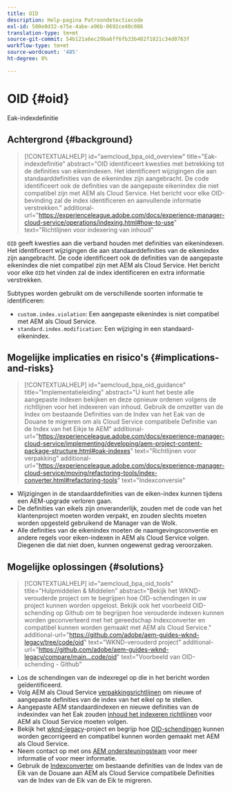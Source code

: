 ```yaml
---
title: OID
description: Help-pagina Patroondetectiecode
exl-id: 500e0d32-e75e-4abe-a96b-0692ce40c086
translation-type: tm+mt
source-git-commit: 54b121a6ec29ba6ff6fb33b402f1821c34d0763f
workflow-type: tm+mt
source-wordcount: '485'
ht-degree: 0%

---
```


# OID {#oid}

Eak-indexdefinitie

## Achtergrond {#background}

>[!CONTEXTUALHELP]
>id="aemcloud_bpa_oid_overview"
>title="Eak-indexdefinitie"
>abstract="OID identificeert kwesties met betrekking tot de definities van eikenindexen. Het identificeert wijzigingen die aan standaarddefinities van de eikenindex zijn aangebracht. De code identificeert ook de definities van de aangepaste eikenindex die niet compatibel zijn met AEM als Cloud Service. Het bericht voor elke OID-bevinding zal de index identificeren en aanvullende informatie verstrekken."
>additional-url="https://experienceleague.adobe.com/docs/experience-manager-cloud-service/operations/indexing.html#how-to-use" text="Richtlijnen voor indexering van inhoud"

`OID` geeft kwesties aan die verband houden met definities van eikenindexen. Het identificeert wijzigingen die aan standaarddefinities van de eikenindex zijn aangebracht. De code identificeert ook de definities van de aangepaste eikenindex die niet compatibel zijn met AEM als Cloud Service. Het bericht voor elke `OID` het vinden zal de index identificeren en extra informatie verstrekken.

Subtypes worden gebruikt om de verschillende soorten informatie te identificeren:

* `custom.index.violation`: Een aangepaste eikenindex is niet compatibel met AEM als Cloud Service.
* `standard.index.modification`: Een wijziging in een standaard-eikenindex.

## Mogelijke implicaties en risico&#39;s {#implications-and-risks}

>[!CONTEXTUALHELP]
>id="aemcloud_bpa_oid_guidance"
>title="Implementatieleiding"
>abstract="U kunt het beste alle aangepaste indexen bekijken en deze opnieuw ordenen volgens de richtlijnen voor het indexeren van inhoud. Gebruik de omzetter van de Index om bestaande Definities van de Index van het Eak van de Douane te migreren om als Cloud Service compatibele Definitie van de Index van het Eikje te AEM"
>additional-url="https://experienceleague.adobe.com/docs/experience-manager-cloud-service/implementing/developing/aem-project-content-package-structure.html#oak-indexes" text="Richtlijnen voor verpakking"
>additional-url="https://experienceleague.adobe.com/docs/experience-manager-cloud-service/moving/refactoring-tools/index-converter.html#refactoring-tools" text="Indexconversie"

* Wijzigingen in de standaarddefinities van de eiken-index kunnen tijdens een AEM-upgrade verloren gaan.
* De definities van eikels zijn onveranderlijk, zouden met de code van het klantenproject moeten worden verpakt, en zouden slechts moeten worden opgesteld gebruikend de Manager van de Wolk.
* Alle definities van de eikenindex moeten de naamgevingsconventie en andere regels voor eiken-indexen in AEM als Cloud Service volgen. Diegenen die dat niet doen, kunnen ongewenst gedrag veroorzaken.

## Mogelijke oplossingen {#solutions}

>[!CONTEXTUALHELP]
>id="aemcloud_bpa_oid_tools"
>title="Hulpmiddelen &amp; Middelen"
>abstract="Bekijk het WKND-verouderde project om te begrijpen hoe OID-schendingen in uw project kunnen worden opgelost. Bekijk ook het voorbeeld OID-schending op Github om te begrijpen hoe verouderde indexen kunnen worden geconverteerd met het gereedschap Indexconverter en compatibel kunnen worden gemaakt met AEM als Cloud Service."
>additional-url="https://github.com/adobe/aem-guides-wknd-legacy/tree/code/oid" text="WKND-verouderd project"
>additional-url="https://github.com/adobe/aem-guides-wknd-legacy/compare/main...code/oid" text="Voorbeeld van OID-schending - Github"

* Los de schendingen van de indexregel op die in het bericht worden geïdentificeerd.
* Volg AEM als Cloud Service [verpakkingsrichtlijnen](https://experienceleague.adobe.com/docs/experience-manager-cloud-service/implementing/developing/aem-project-content-package-structure.html) om nieuwe of aangepaste definities van de index van het eikel op te stellen.
* Aangepaste AEM standaardindexen en nieuwe definities van de indexindex van het Eak zouden [inhoud het indexeren richtlijnen](https://experienceleague.adobe.com/docs/experience-manager-cloud-service/operations/indexing.html#preparing-the-new-index-definition) voor AEM als Cloud Service moeten volgen.
* Bekijk het [wknd-legacy](https://github.com/adobe/aem-guides-wknd-legacy/tree/code/oid)-project en begrijp hoe [OID-schendingen](https://github.com/adobe/aem-guides-wknd-legacy/compare/main...code/oid) kunnen worden gecorrigeerd en compatibel kunnen worden gemaakt met AEM als Cloud Service.
* Neem contact op met ons [AEM ondersteuningsteam](https://helpx.adobe.com/enterprise/using/support-for-experience-cloud.html) voor meer informatie of voor meer informatie.
* Gebruik de [Indexconverter](https://experienceleague.adobe.com/docs/experience-manager-cloud-service/moving/refactoring-tools/index-converter.html#refactoring-tools) om bestaande definities van de Index van de Eik van de Douane aan AEM als Cloud Service compatibele Definities van de Index van de Eik van de Eik te migreren.

